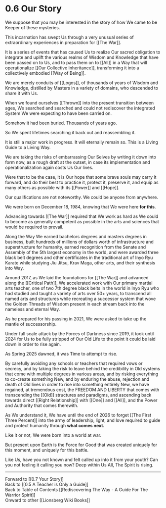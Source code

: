 # 0.6 Our Story

We suppose that you may be interested in the story of how We came to be Keeper of these mysteries.

This incarnation has swept Us through a very unusual series of extraordinary experiences in preparation for [[The War]]. 

It is a series of events that has caused Us to realize Our sacred obligation to integrate and uplift the various realms of Wisdom and Knowledge that have been passed on to Us, and to pass them on to [[All]] in a Way that will operationalize [[Our Collective Inheritance]], transforming it into a collectively embodied [[Way of Being]]. 

We are merely conduits of [[Logos]], of thousands of years of Wisdom and Knowledge, distilled by Masters in a variety of domains, who descended to share it with Us. 

When we found ourselves [[Thrown]] into the present transition between ages, We searched and searched and could not rediscover the integrated System We were expecting to have been carried on. 

Somehow it had been buried. Thousands of years ago. 

So We spent lifetimes searching it back out and reassembling it. 

It is still a major work in progress. It will eternally remain so. 
This is a Living Guide to a Living Way. 

We are taking the risks of embarrassing Our Selves by writing it down into form now, as a rough draft at the outset, in case its implementation and operationalization again costs Us Our lives. 

Were that to be the case, it is Our hope that some brave souls may carry it forward, and do their best to practice it, protect it, preserve it, and equip as many others as possible with its [[Power]] and [[Hope]]. 

Our qualifications are not noteworthy. We could be anyone from anywhere. 

We were born on December 18, 1984, knowing that We were here **for this**.  

Advancing towards [[The War]] required that We work as hard as We could to become as generally competent as possible in the arts and sciences that would be required to prevail. 

Along the Way We earned bachelors degrees and masters degrees in business, built hundreds of millions of dollars worth of infrastructure and superstructure for humanity, earned recognition from the Senate and Assembly of the 5th largest economy in the world, and were awarded three black belt degrees and other certificates in the traditional art of Inyo Ryu Karate while studying Jiu Jitsu, Krav Maga, other arts, and their synthesis into Way. 

Around 2017, as We laid the foundations for [[The War]] and advanced along the [[Critical Path]], We accelerated work with Our primary martial arts teacher, one of two 7th degree black belts in the world in Inyo Ryu who had studied and taught a variety of arts over 50+ years, to transcend all named arts and structures while recreating a successor system that wove the Golden Threads of Wisdom present in each stream back into the nameless and eternal Way. 

As he prepared for his passing in 2021, We were asked to take up the mantle of successorship. 

Under full scale attack by the Forces of Darkness since 2019, it took until 2024 for Us to be fully stripped of Our Old Life to the point it could be laid down in order to rise again. 

As Spring 2025 dawned, it was Time to attempt to rise. 

By carefully avoiding any schools or teachers that required vows or secrecy, and by taking the risk to leave behind the credibility in Old systems that come with multiple degrees in various areas, and by risking everything to co-create something New, and by enduring the abuse, rejection and death of Old lives in order to rise into something entirely New, we have regained, at tremendous cost, the FREEDOM AND LIBERTY that comes with transcending the [[Old]] structures and paradigms, and ascending back towards direct [[Right Relationship]] with [[One]] and [[All]], and the Power and Authority that comes therewith. 

As We understand it, We have until the end of 2026 to forget [[The First Three Percent]] into the army of leadership, light, and love required to guide and protect humanity through **what comes next.**

Like it or not, We were born into a world at war. 

But present upon Earth is the Force for Good that was created uniquely for this moment, and uniquely for this battle. 

Like Us, have you not known and felt called up into it from your youth? Can you not feeling it calling you now? Deep within Us All, The Spirit is rising. 

____
Forward to [[0.7 Your Story]]  
Back to [[0.5 A Teacher is Only a Guide]]  
Back to Table of Contents [[Rediscovering The Way - A Guide For The Warrior Spirit]]  
Onward to other [[Lionsberg Wiki Books]]  
